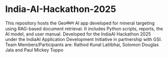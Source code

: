 # India-AI-Hackathon-2025
This repository hosts the Geoमंथन AI app developed for mineral targeting using RAG-based document retrieval. It includes Python scripts, reports, the AI model, and user manual. Developed for the IndiaAI Hackathon 2025 under the IndiaAI Application Development Initiative in partnership with GSI.
Team Members/Participants are: Rathod Kunal Lalitbhai, Solomon Douglas Jala and Paul Mickey Toppo
